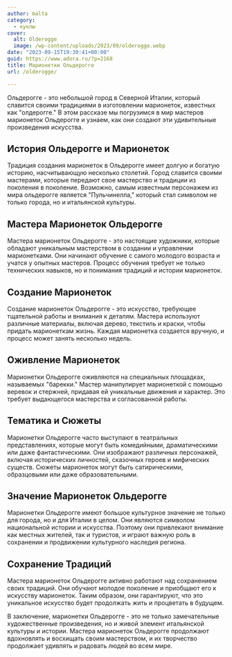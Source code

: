 ```yaml
---
author: malta
category:
  - куклы
cover:
  alt: Olderogge
  image: /wp-content/uploads/2023/09/olderogge.webp
date: "2023-09-15T19:30:41+00:00"
guid: https://www.adora.ru/?p=2168
title: Марионетки Ольдерогге
url: /olderogge/

---
```

Ольдерогге \- это небольшой город в Северной Италии, который славится своими традициями в изготовлении марионеток, известных как "олдерогге." В этом рассказе мы погрузимся в мир мастеров марионеток Ольдерогге и узнаем, как они создают эти удивительные произведения искусства.

## **История Ольдерогге и Марионеток**

Традиция создания марионеток в Ольдерогге имеет долгую и богатую историю, насчитывающую несколько столетий. Город славится своими мастерами, которые передают свое мастерство и традиции из поколения в поколение. Возможно, самым известным персонажем из мира ольдерогге является "Пульчинелла," который стал символом не только города, но и итальянской культуры.

## **Мастера Марионеток Ольдерогге**

Мастера марионеток Ольдерогге \- это настоящие художники, которые обладают уникальным мастерством в создании и управлении марионетками. Они начинают обучение с самого молодого возраста и учатся у опытных мастеров. Процесс обучения требует не только технических навыков, но и понимания традиций и истории марионеток.

## **Создание Марионеток**

Создание марионеток Ольдерогге \- это искусство, требующее тщательной работы и внимания к деталям. Мастера используют различные материалы, включая дерево, текстиль и краски, чтобы придать марионеткам жизнь. Каждая марионетка создается вручную, и процесс может занять несколько недель.

## **Оживление Марионеток**

Марионетки Ольдерогге оживляются на специальных площадках, называемых "барекки." Мастер манипулирует марионеткой с помощью веревок и стержней, придавая ей уникальные движения и характер. Это требует выдающегося мастерства и согласованной работы.

## **Тематика и Сюжеты**

Марионетки Ольдерогге часто выступают в театральных представлениях, которые могут быть комедийными, драматическими или даже фантастическими. Они изображают различных персонажей, включая исторических личностей, сказочных героев и мифических существ. Сюжеты марионеток могут быть сатирическими, образцовыми или даже образовательными.

## **Значение Марионеток Ольдерогге**

Марионетки Ольдерогге имеют большое культурное значение не только для города, но и для Италии в целом. Они являются символом национальной истории и искусства. Поэтому они привлекают внимание как местных жителей, так и туристов, и играют важную роль в сохранении и продвижении культурного наследия региона.

## **Сохранение Традиций**

Мастера марионеток Ольдерогге активно работают над сохранением своих традиций. Они обучают молодое поколение и приобщают его к искусству марионеток. Таким образом, они гарантируют, что это уникальное искусство будет продолжать жить и процветать в будущем.

В заключение, марионетки Ольдерогге \- это не только замечательные художественные произведения, но и живой элемент итальянской культуры и истории. Мастера марионеток Ольдерогге продолжают вдохновлять и восхищать своим мастерством, и их творчество продолжает удивлять и радовать людей во всем мире.
